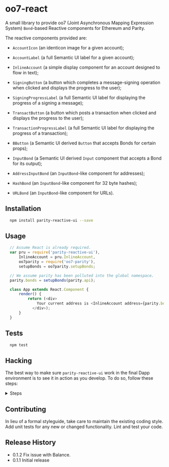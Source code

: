 oo7-react
=========

A small library to provide oo7 (Joint Asynchronous Mapping Expression System)
`Bond`-based Reactive components for Ethereum and Parity.

The reactive components provided are:
- `AccountIcon` (an identicon image for a given account);
- `AccountLabel` (a full Semantic UI label for a given account);
- `InlineAccount` (a simple display component for an account designed to flow in text);
- `SigningButton` (a button which completes a message-signing operation when clicked and displays the progress to the user);
- `SigningProgressLabel` (a full Semantic UI label for displaying the progress of a signing a message);
- `TransactButton` (a button which posts a transaction when clicked and displays the progress to the user);
- `TransactionProgressLabel` (a full Semantic UI label for displaying the progress of a transaction);

- `BButton` (a Semantic UI derived `Button` that accepts Bonds for certain props);
- `InputBond` (a Semantic UI derived `Input` component that accepts a Bond for its output);
- `AddressInputBond` (an `InputBond`-like component for addresses);
- `HashBond` (an `InputBond`-like component for 32 byte hashes);
- `URLBond` (an `InputBond`-like component for URLs).

## Installation

```sh
  npm install parity-reactive-ui --save
```

## Usage

```javascript
  // Assume React is already required.
  var pru = require('parity-reactive-ui'),
      InlineAccount = pru.InlineAccount,
	  oo7parity = require('oo7-parity'),
	  setupBonds = oo7parity.setupBonds;

  // We assume parity has been polluted into the global namespace.
  parity.bonds = setupBonds(parity.api);

  class App extends React.Component {
	  render() {
		  return (<div>
			  Your current address is <InlineAccount address={parity.bonds.me} />.
			</div>);
	  }
  }
```

## Tests

```sh
  npm test
```

## Hacking

The best way to make sure `parity-reactive-ui` work in the final Dapp environment is to see it in action as you develop. To do so, follow these steps:

<details>
	<summary>Steps</summary>
	
Step 1:
Link `parity-react-ui`:

```
cd parity-react-ui
npm link
```

Step 2:
Clone the skeleton dapp into somewhere memorable:

```
gcl git@github.com:louisgv/parity-reactive-ui.git $HOME/some/memorable/dir
```

Step 3:
Link the parity-reactive-ui:

```
cd $HOME/some/memorable/dir
./init.sh
npm r -S parity-reactive-ui
npm link parity-reactive-ui
npm run build
```

Step 4:

Symlink its dist into your `dapps` directory (for more info checkout the [DAPP tutorial](https://github.com/paritytech/parity/wiki/Tutorial-Part-1)):

```
ln -s $HOME/some/memorable/dir/dist /path/to/your/parity/dapps/parity-reactive-ui-test
```

Step 5:
Edit the `/dist/manifest.json` to something relevant:

```
{
"id": "parity-reactive-ui-test",
"name": "PRUIT",
"description": "A skeleton dapp to test parity-reactive-ui",
"version": "0.1",
"author": "Parity Technologies Ltd",
"iconUrl": "title.png"
}
```

Step 6:
Add a watch job into the `scripts` property of `package.json`:

```
"scripts": {
...,
"watch": "webpack --watch",
}
```

Step 7:
Run watch on both project, restart purity, then import the desired `purity-reactive-ui` component into skeleton to test.

```
npm run watch
```

</details>


## Contributing

In lieu of a formal styleguide, take care to maintain the existing coding style.
Add unit tests for any new or changed functionality. Lint and test your code.

## Release History

* 0.1.2 Fix issue with Balance.
* 0.1.1 Initial release
